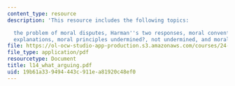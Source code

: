```yaml
---
content_type: resource
description: 'This resource includes the following topics:

  the problem of moral disputes, Harman''s two responses, moral conventionalism, conventionalist
  explanations, moral principles undermined?, not undermined, and moral argument.'
file: https://ol-ocw-studio-app-production.s3.amazonaws.com/courses/24-03-relativism-reason-and-reality-spring-2005/19b61a339494443c911ea81920c48ef0_l14_what_arguing.pdf
file_type: application/pdf
resourcetype: Document
title: l14_what_arguing.pdf
uid: 19b61a33-9494-443c-911e-a81920c48ef0
---
```

